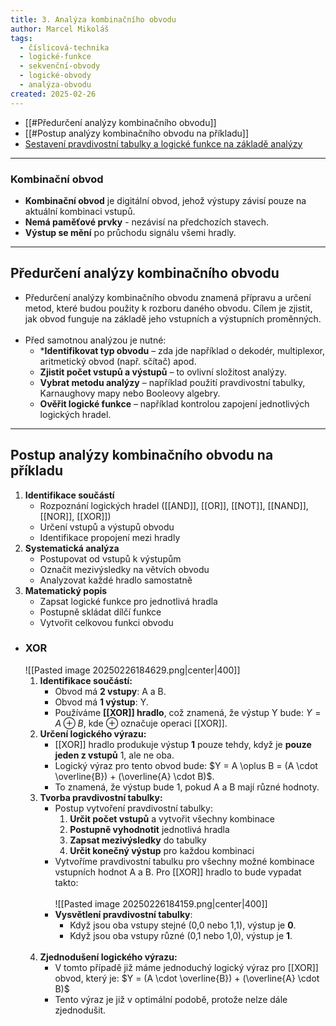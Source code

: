 ```yaml
---
title: 3. Analýza kombinačního obvodu
author: Marcel Mikoláš
tags:
  - číslicová-technika
  - logické-funkce
  - sekvenční-obvody
  - logické-obvody
  - analýza-obvodu
created: 2025-02-26
---
```

- [[#Předurčení analýzy kombinačního obvodu]]
- [[#Postup analýzy kombinačního obvodu na příkladu]]
- [Sestavení pravdivostní tabulky a logické funkce na základě analýzy](#tvorba-tabulky)

---

### Kombinační obvod
- **Kombinační obvod** je digitální obvod, jehož výstupy závisí pouze na aktuální kombinaci vstupů.
- **Nemá paměťové prvky** - nezávisí na předchozích stavech.
- **Výstup se mění** po průchodu signálu všemi hradly.
---
## Předurčení analýzy kombinačního obvodu
* Předurčení analýzy kombinačního obvodu znamená přípravu a určení metod, které budou použity k rozboru daného obvodu. Cílem je zjistit, jak obvod funguje na základě jeho vstupních a výstupních proměnných.
<br><br>
* Před samotnou analýzou je nutné:
	* ***Identifikovat typ obvodu** – zda jde například o dekodér, multiplexor, aritmetický obvod (např. sčítač) apod.
	* **Zjistit počet vstupů a výstupů** – to ovlivní složitost analýzy.
	* **Vybrat metodu analýzy** – například použití pravdivostní tabulky, Karnaughovy mapy nebo Booleovy algebry.
	* **Ověřit logické funkce** – například kontrolou zapojení jednotlivých logických hradel.
---
## Postup analýzy kombinačního obvodu na příkladu
1. **Identifikace součástí**
	- Rozpoznání logických hradel ([[AND]], [[OR]], [[NOT]], [[NAND]], [[NOR]], [[XOR]])
	- Určení vstupů a výstupů obvodu
	- Identifikace propojení mezi hradly
2. **Systematická analýza**
	- Postupovat od vstupů k výstupům
	- Označit mezivýsledky na větvích obvodu
	- Analyzovat každé hradlo samostatně
3. **Matematický popis**
	- Zapsat logické funkce pro jednotlivá hradla
	- Postupně skládat dílčí funkce
	- Vytvořit celkovou funkci obvodu
	
* ### XOR
	 ![[Pasted image 20250226184629.png|center|400]]
	 1. **Identifikace součástí:**
		* Obvod má **2 vstupy**: A a B.
		* Obvod má **1 výstup**: Y.
		* Používáme **[[XOR]] hradlo**, což znamená, že výstup Y bude: $Y = A \oplus B$, kde $\oplus$ označuje operaci [[XOR]].
	 2. **Určení logického výrazu:**
		* [[XOR]] hradlo produkuje výstup **1** pouze tehdy, když je **pouze jeden z vstupů** 1, ale ne oba.
		* Logický výraz pro tento obvod bude: $Y = A \oplus B = (A \cdot \overline{B}) + (\overline{A} \cdot B)$.
		* To znamená, že výstup bude 1, pokud A a B mají různé hodnoty. 
	3. **<span id="tvorba-tabulky">Tvorba pravdivostní tabulky:</span>**
		- Postup vytvoření pravdivostní tabulky:
			1. **Určit počet vstupů** a vytvořit všechny kombinace
			2. **Postupně vyhodnotit** jednotlivá hradla
			3. **Zapsat mezivýsledky** do tabulky
			4. **Určit konečný výstup** pro každou kombinaci
		* Vytvoříme pravdivostní tabulku pro všechny možné kombinace vstupních hodnot A a B. Pro [[XOR]] hradlo to bude vypadat takto:
		  <br><br>
       ![[Pasted image 20250226184159.png|center|400]]
		* **Vysvětlení pravdivostní tabulky**:
			- Když jsou oba vstupy stejné (0,0 nebo 1,1), výstup je **0**.
			- Když jsou oba vstupy různé (0,1 nebo 1,0), výstup je **1**.
			  <br><br>
	4. **Zjednodušení logického výrazu:**
		 * V tomto případě již máme jednoduchý logický výraz pro [[XOR]] obvod, který je: $Y = (A \cdot \overline{B}) + (\overline{A} \cdot B)$
		* Tento výraz je již v optimální podobě, protože nelze dále zjednodušit.

